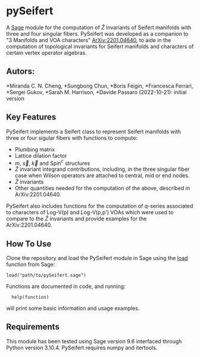 # pySeifert
A [Sage](https://www.sagemath.org/) module for the computation of $\hat{Z}$ invariants of Seifert manifolds with three and four singular fibers. PySeifert was developed as a companion to "3 Manifolds and VOA characters" [ArXiv:2201.04640](https://www.arxiv.org/abs/2201.04640), to aide in the computation of topological invariants for Seifert manifolds and characters of certain vertex operator algebras.

## Autors:
*Miranda C. N. Cheng,
*Sungbong Chun,
*Boris Feigin,
*Francesca Ferrari,
*Sergei Gukov,
*Sarah M. Harrison,
*Davide Passaro (2022-10-21): initial version


## Key Features

PySeifert implements a Seifert class to represent Seifert manifolds with three or four sigular fibers with functions to compute:
  - Plumbing matrix
  - Lattice dilation factor
  - $m$, $\vec s$, $\vec k$ and Spin$^c$ structures
  - $\hat{Z}$ invariant integrand contributions, including, in the three singular fiber case when Wilson operators are attached to central, mid or end nodes.
  - $\hat{Z}$ invariants
  - Other quantities needed for the computation of the above, described in ArXiv:2201.04640.

PySeifert also includes functions for the computation of q-series associated to characters of Log-V(p) and Log-V(p,p') VOAs which were used to compare to the $\hat{Z}$ invariants and provide examples for the ArXiv:2201.04640.


## How To Use

Clone the repository and load the PySeifert module in Sage using the [load](https://doc.sagemath.org/html/en/reference/repl/sage/repl/load.html#sage.repl.load.load) function from Sage:
```
load("path/to/pySeifert.sage")   
```
Functions are documented in code, and running:
```
  help(function)
```
will print some basic information and usage examples.


## Requirements

This module has been tested using Sage version 9.6 interfaced through Python version 3.10.4. PySeifert requires numpy and itertools.
